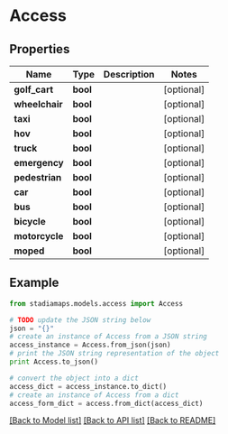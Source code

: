 # Access


## Properties
Name | Type | Description | Notes
------------ | ------------- | ------------- | -------------
**golf_cart** | **bool** |  | [optional] 
**wheelchair** | **bool** |  | [optional] 
**taxi** | **bool** |  | [optional] 
**hov** | **bool** |  | [optional] 
**truck** | **bool** |  | [optional] 
**emergency** | **bool** |  | [optional] 
**pedestrian** | **bool** |  | [optional] 
**car** | **bool** |  | [optional] 
**bus** | **bool** |  | [optional] 
**bicycle** | **bool** |  | [optional] 
**motorcycle** | **bool** |  | [optional] 
**moped** | **bool** |  | [optional] 

## Example

```python
from stadiamaps.models.access import Access

# TODO update the JSON string below
json = "{}"
# create an instance of Access from a JSON string
access_instance = Access.from_json(json)
# print the JSON string representation of the object
print Access.to_json()

# convert the object into a dict
access_dict = access_instance.to_dict()
# create an instance of Access from a dict
access_form_dict = access.from_dict(access_dict)
```
[[Back to Model list]](../README.md#documentation-for-models) [[Back to API list]](../README.md#documentation-for-api-endpoints) [[Back to README]](../README.md)


